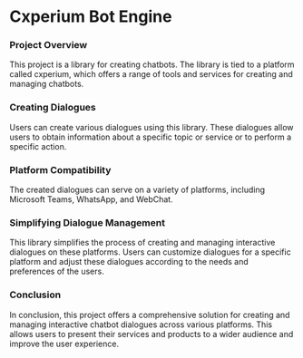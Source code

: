 # Cxperium Bot Engine

### Project Overview

This project is a library for creating chatbots. The library is tied to a platform called cxperium, which offers a range of tools and services for creating and managing chatbots.

### Creating Dialogues

Users can create various dialogues using this library. These dialogues allow users to obtain information about a specific topic or service or to perform a specific action.

### Platform Compatibility

The created dialogues can serve on a variety of platforms, including Microsoft Teams, WhatsApp, and WebChat.

### Simplifying Dialogue Management

This library simplifies the process of creating and managing interactive dialogues on these platforms. Users can customize dialogues for a specific platform and adjust these dialogues according to the needs and preferences of the users.

### Conclusion

In conclusion, this project offers a comprehensive solution for creating and managing interactive chatbot dialogues across various platforms. This allows users to present their services and products to a wider audience and improve the user experience.
